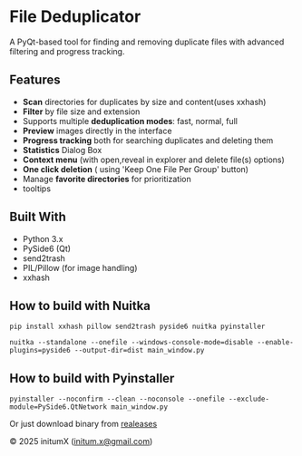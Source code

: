 
# File Deduplicator

A PyQt-based tool for finding and removing duplicate files with advanced filtering and progress tracking.

## Features

- **Scan** directories for duplicates by size and content(uses xxhash)
- **Filter** by file size and extension
- Supports multiple **deduplication modes**: fast, normal, full
- **Preview** images directly in the interface
- **Progress tracking** both for searching duplicates and deleting them
- **Statistics** Dialog Box
- **Context menu** (with open,reveal in explorer and delete file(s) options)
- **One click deletion** ( using 'Keep One File Per Group' button)
- Manage **favorite directories** for prioritization
- tooltips

## Built With

- Python 3.x
- PySide6 (Qt)
- send2trash
- PIL/Pillow (for image handling)
- xxhash

## How to build with Nuitka
`pip install xxhash pillow send2trash pyside6 nuitka pyinstaller`


`nuitka --standalone --onefile --windows-console-mode=disable --enable-plugins=pyside6 --output-dir=dist main_window.py`

## How to build with Pyinstaller
`pyinstaller --noconfirm --clean --noconsole --onefile --exclude-module=PySide6.QtNetwork main_window.py`

Or just download binary from [realeases](https://github.com/initumX/deduplicator/releases)

© 2025 initumX (initum.x@gmail.com)
